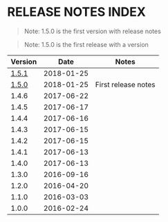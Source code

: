 # RELEASE NOTES INDEX

> Note: 1.5.0 is the first version with release notes

> Note: 1.5.0 is the first release with a version

| Version                           | Date       | Notes               |
|-----------------------------------|------------|---------------------|
| [1.5.1](RELEASE_NOTES_1.5.1.html) | 2018-01-25 |  |
| [1.5.0](RELEASE_NOTES_1.5.0.html) | 2018-01-25 | First release notes |
| 1.4.6                             | 2017-06-22 |  |
| 1.4.5                             | 2017-06-17 |  |
| 1.4.4                             | 2017-06-16 |  |
| 1.4.3                             | 2017-06-15 |  |
| 1.4.2                             | 2017-06-15 |  |
| 1.4.1                             | 2017-06-13 |  |
| 1.4.0                             | 2017-06-13 |  |
| 1.3.0                             | 2016-09-16 |  |
| 1.2.0                             | 2016-04-20 |  |
| 1.1.0                             | 2016-03-03 |  |
| 1.0.0                             | 2016-02-24 |  |